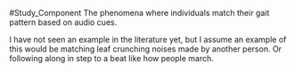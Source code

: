#Study_Component
The phenomena where individuals match their gait pattern based on audio cues.

I have not seen an example in the literature yet, but I assume an example of this would be matching leaf crunching noises made by another person. Or following along in step to a beat like how people march.